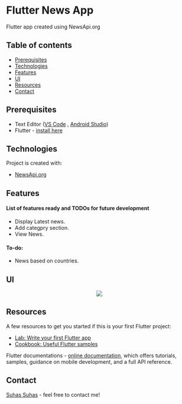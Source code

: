 # Flutter News App

Flutter app created using NewsApi.org

## Table of contents

-   [Prerequisites](#prerequisites)
-   [Technologies](#technologies)
-   [Features](#features)
-   [UI](#ui)
-   [Resources](#Resources)
-   [Contact](#contact)

## Prerequisites

-   Text Editor ([VS Code](https://code.visualstudio.com/download) , [Android Studio](https://developer.android.com/studio))
-   Flutter - [install here](https://flutter.dev/docs/get-started/install)

## Technologies

Project is created with:

-   [NewsApi.org](http://newsapi.org/)

## Features

#### List of features ready and TODOs for future development

-   Display Latest news.
-   Add categpry section.
-   View News.

#### To-do:

-   News based on countries.

## UI

<p align="center">
  <img src="screenshots/ui1.gif" />
</p>

## Resources

A few resources to get you started if this is your first Flutter project:

-   [Lab: Write your first Flutter app](https://flutter.dev/docs/get-started/codelab)
-   [Cookbook: Useful Flutter samples](https://flutter.dev/docs/cookbook)

Flutter documentations - [online documentation](https://flutter.dev/docs), which offers tutorials,
samples, guidance on mobile development, and a full API reference.

## Contact

[Suhas Suhas](https://www.suhassalian.netlify.com/) - feel free to contact me!
